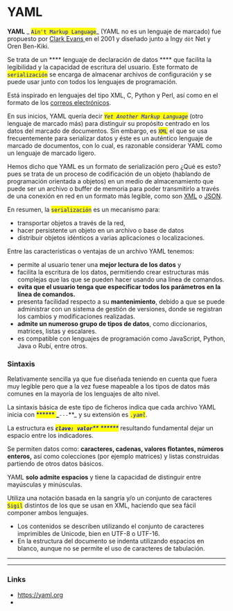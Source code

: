 # YAML

**YAML** _ <mark style="color:blue;">`Ain't Markup Language`</mark>_ (YAML no es un lenguaje de marcado) fue propuesto por [Clark Evans ](https://clarkevans.com)en el 2001 y diseñado junto a Ingy `döt` Net y Oren Ben-Kiki.

Se trata de un **** lenguaje de declaración de datos **** que facilita la legibilidad y la capacidad de escritura del usuario. Este formato de <mark style="color:blue;">`serialización`</mark> se encarga de almacenar archivos de configuración y se puede usar junto con todos los lenguajes de programación.&#x20;

Está inspirado en lenguajes del tipo XML, C, Python y Perl, así como en el formato de los [correos electrónicos](https://es.wikipedia.org/wiki/Correo\_electr%C3%B3nico).

En sus inicios, YAML quería decir _<mark style="color:blue;">`Yet Another Markup Language`</mark>_ (otro lenguaje de marcado más) para distinguir su propósito centrado en los datos del marcado de documentos. Sin embargo, es <mark style="color:blue;">`XML`</mark> el que se usa frecuentemente para serializar datos y éste es un auténtico lenguaje de marcado de documentos, con lo cual, es razonable considerar YAML como un lenguaje de marcado ligero.

Hemos dicho que YAML es un formato de serialización pero ¿Qué es esto? pues se trata de un proceso de codificación de un objeto (hablando de programación orientada a objetos) en un medio de almacenamiento que puede ser un archivo o buffer de memoria para poder transmitirlo a través de una conexión en red en un formato más legible, como son [XML](https://es.wikipedia.org/wiki/Extensible\_Markup\_Language) o [JSON](https://es.wikipedia.org/wiki/JSON).&#x20;

En resumen, la <mark style="color:blue;">`serialización`</mark> es un mecanismo para:&#x20;

* transportar objetos a través de la red,&#x20;
* hacer persistente un objeto en un archivo o base de datos
* &#x20;distribuir objetos idénticos a varias aplicaciones o localizaciones.

Entre las características o ventajas de un archivo YAML tenemos:

* permite al usuario tener una **mejor lectura de los datos** y&#x20;
* facilita la escritura de los datos, permitiendo crear estructuras más complejas que las que se pueden hacer usando una línea de comandos.
* **evita que el usuario tenga que especificar todos los parámetros en la línea de comandos.**&#x20;
* presenta facilidad respecto a su **mantenimiento**, debido a que se puede administrar con un sistema de gestión de versiones, donde se registran los cambios y modificaciones realizadas.
* **admite un numeroso grupo de tipos de datos**, como diccionarios, matrices, listas y escalares.
* es compatible con lenguajes de programación como JavaScript, Python, Java o Rubí, entre otros.

### Sintaxis

Relativamente sencilla ya que fue diseñada teniendo en cuenta que fuera muy legible pero que a la vez fuese mapeable a los tipos de datos más comunes en la mayoría de los lenguajes de alto nivel.&#x20;

La sintaxis básica de este tipo de ficheros indica que cada archivo YAML inicia con <mark style="color:blue;">****</mark><mark style="color:blue;">** **</mark>_<mark style="color:blue;">**`---`**</mark>_ <mark style="color:blue;"></mark><mark style="color:blue;"></mark> y su extensión es _<mark style="color:blue;">`.yaml`</mark>_.

La estructura es _<mark style="color:blue;">**`clave: valor`**</mark><mark style="color:blue;">**  **</mark><mark style="color:blue;">****</mark>_  resultando fundamental dejar un espacio entre los indicadores.

Se permiten datos como:  **caracteres, cadenas, valores flotantes, números enteros,** así como colecciones (por ejemplo matrices) y listas construidas partiendo de otros datos básicos.

YAML **solo admite espacios** y tiene la capacidad de distinguir entre mayúsculas y minúsculas.

Utiliza una notación basada en la sangría y/o un conjunto de caracteres <mark style="color:blue;">`Sigil`</mark> distintos de los que se usan en XML, haciendo que sea fácil componer ambos lenguajes.

* Los contenidos se describen utilizando el conjunto de caracteres imprimibles de Unicode, bien en UTF-8 o UTF-16.
* En la estructura del documento se indenta utilizando espacios en blanco, aunque  no se permite el uso de caracteres de tabulación.

****

****

### Links

* [https://yaml.org ](https://yaml.org)
*
